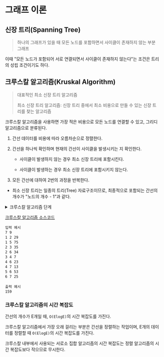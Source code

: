 # 그래프 이론

## 신장 트리(Spanning Tree)

> 하나의 그래프가 있을 때 모든 노드를 포함하면서 사이클이 존재하지 않는 부분 그래프

이때 "모든 노드가 포함되어 서로 연결되면서 사이클이 존재하지 않는다"는 조건은 트리의 성립 조건이기도 하다.

## 크루스칼 알고리즘(Kruskal Algorithm)

> 대표적인 최소 신장 트리 알고리즘
>
> 최소 신장 트리 알고리즘: 신장 트리 중에서 최소 비용으로 만들 수 있는 신장 트리를 찾는 알고리즘

크루스칼 알고리즘을 사용하면 가장 적은 비용으로 모든 노드를 연결할 수 있고, 그리디 알고리즘으로 분류된다.

1. 간선 데이터를 비용에 따라 오름차순으로 정렬한다.

2. 간선을 하나씩 확인하며 현재의 간선이 사이클을 발생시키는 지 확인한다.

   - 사이클이 발생하지 않는 경우 최소 신장 트리에 포함시킨다.

   - 사이클이 발생하는 경우 최소 신장 트리에 포함시키지 않는다.

3. 모든 간선에 대하여 2번의 과정을 반복한다.

- 최소 신장 트리는 일종의 트리(Tree) 자료구조이므로, 최종적으로 포함되는 간선의 개수가 "노드의 개수 - 1"과 같다.

<details>
  <summary>크루스칼 알고리즘 단계</summary>

![크루스칼 알고리즘 그래프](./images/ex_kruskal.png)

1. 그래프의 모든 간선 정보만 따로 빼내어 정렬을 수행한다. 맨 처음에는 전체 그래프에 존재하는 모든 간선을 정렬한다. 실제로는 전체 간선 데이터를 리스트에 담은 뒤 정렬하지만, 가독성을 위해 노드 데이터 순서에 따라 테이블 내에 데이터를 나열한다.

| 간선 | (1, 2) | (1, 5) | (2, 3) | (2, 6) | (3, 4) | (4, 6) | (4, 7) | (5, 6) | (6, 7) |
| ---- | ------ | ------ | ------ | ------ | ------ | ------ | ------ | ------ | ------ |
| 비용 | 29     | 75     | 35     | 34     | 7      | 23     | 13     | 53     | 25     |

2. 첫 번째 단계에서는 가장 짧은 간선을 선택한다. 따라서 (3, 4)가 선택되고 이것을 집합에 포함한다. 즉, 노드 3과 노드 4에 대하여 union 함수를 수행한다.

| 간선 | (1, 2) | (1, 5) | (2, 3) | (2, 6) | (3, 4) | (4, 6) | (4, 7) | (5, 6) | (6, 7) |
| ---- | ------ | ------ | ------ | ------ | ------ | ------ | ------ | ------ | ------ |
| 비용 | 29     | 75     | 35     | 34     | 7      | 23     | 13     | 53     | 25     |
| 순서 |        |        |        |        | step 1 |        |        |        |        |

3. 그 다음으로 비용이 가장 적은 간선인 (4, 7)을 선택한다. 현재 노드 4와 노드 7은 같은 집합에 속해 있지 않기 때문에 union 함수를 수행한다.

| 간선 | (1, 2) | (1, 5) | (2, 3) | (2, 6) | (3, 4) | (4, 6) | (4, 7) | (5, 6) | (6, 7) |
| ---- | ------ | ------ | ------ | ------ | ------ | ------ | ------ | ------ | ------ |
| 비용 | 29     | 75     | 35     | 34     | 7      | 23     | 13     | 53     | 25     |
| 순서 |        |        |        |        | step 1 |        | step 2 |        |        |

4. 그 다음으로 비용이 가장 적은 간선인 (4, 6)을 선택한다. 현재 노드 4와 노드 6은 같은 집합에 속해 있지 않기 때문에 union 함수를 수행한다.

| 간선 | (1, 2) | (1, 5) | (2, 3) | (2, 6) | (3, 4) | (4, 6) | (4, 7) | (5, 6) | (6, 7) |
| ---- | ------ | ------ | ------ | ------ | ------ | ------ | ------ | ------ | ------ |
| 비용 | 29     | 75     | 35     | 34     | 7      | 23     | 13     | 53     | 25     |
| 순서 |        |        |        |        | step 1 | step 3 | step 2 |        |        |

5. 그 다음으로 비용이 가장 작은 간선인 (6, 7)을 선택한다. 선택된 노드 6과 노드 7의 루트 노드를 확인한다. 이미 동일한 집합에 포함되어 있으므로 신장 트리에 포함하지 않는다.
   ![크루스칼 이미지](./images/ex_kruskal2.png)

| 간선 | (1, 2) | (1, 5) | (2, 3) | (2, 6) | (3, 4) | (4, 6) | (4, 7) | (5, 6) | ~~(6, 7)~~ |
| ---- | ------ | ------ | ------ | ------ | ------ | ------ | ------ | ------ | ---------- |
| 비용 | 29     | 75     | 35     | 34     | 7      | 23     | 13     | 53     | ~~25~~     |
| 순서 |        |        |        |        | step 1 | step 3 | step 2 |        | ~~step 4~~ |

6. 그 다음 비용이 가장 작은 간선 (1, 2)를 선택한다. 노드 1과 노드 2는 같은 집합에 속해있지 않기 때문에, union 함수를 수행한다.

| 간선 | (1, 2) | (1, 5) | (2, 3) | (2, 6) | (3, 4) | (4, 6) | (4, 7) | (5, 6) | ~~(6, 7)~~ |
| ---- | ------ | ------ | ------ | ------ | ------ | ------ | ------ | ------ | ---------- |
| 비용 | 29     | 75     | 35     | 34     | 7      | 23     | 13     | 53     | ~~25~~     |
| 순서 | step 5 |        |        |        | step 1 | step 3 | step 2 |        | ~~step 4~~ |

7. 그 다음 비용이 가장 작은 간선 (2, 6)를 선택한다. 노드 2와 노드 6은 같은 집합에 속해있지 않기 때문에, union 함수를 수행한다.

| 간선 | (1, 2) | (1, 5) | (2, 3) | (2, 6) | (3, 4) | (4, 6) | (4, 7) | (5, 6) | ~~(6, 7)~~ |
| ---- | ------ | ------ | ------ | ------ | ------ | ------ | ------ | ------ | ---------- |
| 비용 | 29     | 75     | 35     | 34     | 7      | 23     | 13     | 53     | ~~25~~     |
| 순서 | step 5 |        |        | step 6 | step 1 | step 3 | step 2 |        | ~~step 4~~ |

8. 그 다음 비용이 가장 작은 간선 (2, 3)를 선택한다. 노드 2와 노드 3은 이미 동일한 집합에 포함되어 있으므로 union 함수를 호출하지 않는다.

| 간선 | (1, 2) | (1, 5) | ~~(2, 3)~~ | (2, 6) | (3, 4) | (4, 6) | (4, 7) | (5, 6) | ~~(6, 7)~~ |
| ---- | ------ | ------ | ---------- | ------ | ------ | ------ | ------ | ------ | ---------- |
| 비용 | 29     | 75     | ~~35~~     | 34     | 7      | 23     | 13     | 53     | ~~25~~     |
| 순서 | step 5 |        | ~~step 7~~ | step 6 | step 1 | step 3 | step 2 |        | ~~step 4~~ |

9. 그 다음 비용이 가장 작은 간선 (5, 6)를 선택한다. 노드 5와 노드 6은 같은 집합에 속해있지 않기 때문에, union 함수를 수행한다.

| 간선 | (1, 2) | (1, 5) | ~~(2, 3)~~ | (2, 6) | (3, 4) | (4, 6) | (4, 7) | (5, 6) | ~~(6, 7)~~ |
| ---- | ------ | ------ | ---------- | ------ | ------ | ------ | ------ | ------ | ---------- |
| 비용 | 29     | 75     | ~~35~~     | 34     | 7      | 23     | 13     | 53     | ~~25~~     |
| 순서 | step 5 |        | ~~step 7~~ | step 6 | step 1 | step 3 | step 2 | step 8 | ~~step 4~~ |

10. 그 다음 비용이 가장 작은 간선 (1, 5)를 선택한다. 노드 1과 노드 5는 이미 동일한 집합에 포함되어 있으므로 union 함수를 호출하지 않는다.

| 간선 | (1, 2) | ~~(1, 5)~~ | ~~(2, 3)~~ | (2, 6) | (3, 4) | (4, 6) | (4, 7) | (5, 6) | ~~(6, 7)~~ |
| ---- | ------ | ---------- | ---------- | ------ | ------ | ------ | ------ | ------ | ---------- |
| 비용 | 29     | ~~75~~     | ~~35~~     | 34     | 7      | 23     | 13     | 53     | ~~25~~     |
| 순서 | step 5 | ~~step 9~~ | ~~step 7~~ | step 6 | step 1 | step 3 | step 2 | step 8 | ~~step 4~~ |

결과적으로 다음과 같은 최소 신장 트리를 찾을 수 있다. 또한 최소 신장 트리에 포함되어 있는 간선의 비용을 모두 더하면, 그 값이 최종 비용에 해당한다.

![크루스칼 알고리즘](./images/ex_kruskal3.png)

</details>

[크루스칼 알고리즘 소스코드](./example/ex9_kruskal.py)

```
입력 예시
7 9
1 2 29
1 5 75
2 3 35
2 6 34
3 4 7
4 6 23
4 7 13
5 6 53
6 7 25

출력 예시
159
```

### 크루스칼 알고리즘의 시간 복잡도

간선의 개수가 E개일 때, `O(ElogE)`의 시간 복잡도를 가진다.

크루스칼 알고리즘에서 가장 오래 걸리는 부분은 간선을 정렬하는 작업이며, E개의 데이터를 정렬할 때 `O(ElogE)`의 시간 복잡도를 가진다.

크루스칼 내부에서 사용되는 서로소 집합 알고리즘의 시간 복잡도는 정렬 알고리즘의 시간 복잡도보다 작으므로 무시한다.
